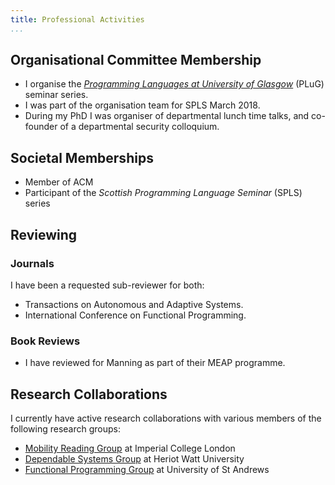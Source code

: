 ```yaml
---
title: Professional Activities
...
```



## Organisational Committee Membership

+ I organise the [*Programming Languages at University of Glasgow*](http://www.dcs.gla.ac.uk/plug/) (PLuG) seminar series.
+ I was part of the organisation team for SPLS March 2018.
+ During my PhD I was organiser of departmental lunch time talks, and co-founder of a departmental security colloquium.


## Societal Memberships

+ Member of ACM
+ Participant of the *Scottish Programming Language Seminar* (SPLS) series

## Reviewing

### Journals

I have been a requested sub-reviewer for both:

+ Transactions on Autonomous and Adaptive Systems.
+ International Conference on Functional Programming.

### Book Reviews

+ I have reviewed for Manning as part of their MEAP programme.

##  Research Collaborations

I currently have active research collaborations with various members of the following research groups:

+ [Mobility Reading Group](http://mrg.doc.ic.ac.uk/) at Imperial College London
+ [Dependable Systems Group](http://www.macs.hw.ac.uk/~dsg/) at Heriot Watt University
+ [Functional Programming Group](https://www-fp.cs.st-andrews.ac.uk) at University of St Andrews

